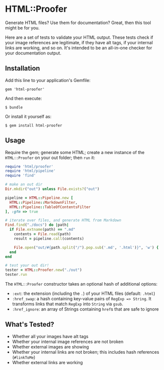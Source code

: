 # HTML::Proofer

Generate HTML files? Use them for documentation? Great, then this tool might be for you.

Here are a set of tests to validate your HTML output. These tests check if your image references are legitimate, if they have alt tags, if your internal links are working, and so on. It's intended to be an all-in-one checker for your documentation output.

## Installation

Add this line to your application's Gemfile:

    gem 'html-proofer'

And then execute:

    $ bundle

Or install it yourself as:

    $ gem install html-proofer

## Usage

Require the gem; generate some HTML; create a new instance of the `HTML::Proofer` on 
your out folder; then `run` it:

```ruby
require 'html/proofer'
require 'html/pipeline'
require 'find'

# make an out dir
Dir.mkdir("out") unless File.exists?("out")

pipeline = HTML::Pipeline.new [
  HTML::Pipeline::MarkdownFilter,
  HTML::Pipeline::TableOfContentsFilter
], :gfm => true

# iterate over files, and generate HTML from Markdown
Find.find("./docs") do |path|
  if File.extname(path) == ".md"
    contents = File.read(path)
    result = pipeline.call(contents)

    File.open("out/#{path.split("/").pop.sub('.md', '.html')}", 'w') { |file| file.write(result[:output].to_s) }
  end
end

# test your out dir!
tester = HTML::Proofer.new("./out")
tester.run
```

The `HTML::Proofer` constructor takes an optional hash of additional options:

* `:ext`: the extension (including the `.`) of your HTML files (default: `.html`)
* `:href_swap`: a hash containing key-value pairs of `RegExp => String`. It transforms links that match `RegExp` into `String` via `gsub`.
* `:href_ignore`: an array of Strings containing `href`s that are safe to ignore

## What's Tested?

* Whether all your images have alt tags
* Whether your internal image references are not broken
* Whether external images are showing
* Whether your internal links are not broken; this includes hash references (`#linkToMe`)
* Whether external links are working
